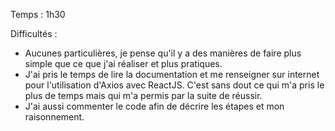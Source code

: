 Temps : 1h30

Difficultés : 
- Aucunes particulières, je pense qu'il y a des manières de faire plus simple que ce que j'ai réaliser et plus pratiques.
- J'ai pris le temps de lire la documentation et me renseigner sur internet pour l'utilisation d'Axios avec ReactJS. C'est sans dout ce qui m'a pris le plus de temps mais qui m'a permis par la suite de réussir.
- J'ai aussi commenter le code afin de décrire les étapes et mon raisonnement.
